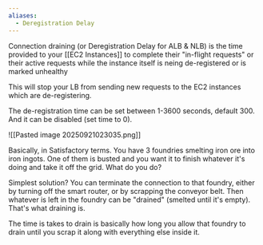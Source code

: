 ```yaml
---
aliases:
  - Deregistration Delay
---
```

Connection draining (or Deregistration Delay for ALB & NLB) is the time provided to your [[EC2 Instances]] to complete their "in-flight requests" or their active requests while the instance itself is neing de-registered or is marked unhealthy

This will stop your LB from sending new requests to the EC2 instances which are de-registering.

The de-registration time can be set between 1-3600 seconds, default 300. And it can be disabled (set time to 0).

![[Pasted image 20250921023035.png]]

Basically, in Satisfactory terms. You have 3 foundries smelting iron ore into iron ingots. One of them is busted and you want it to finish whatever it's doing and take it off the grid. What do you do?

Simplest solution? You can terminate the connection to that foundry, either by turning off the smart router, or by scrapping the conveyor belt. Then whatever is left in the foundry can be "drained" (smelted until it's empty). That's what draining is.

The time is takes to drain is basically how long you allow that foundry to drain until you scrap it along with everything else inside it.